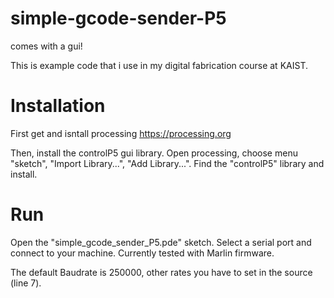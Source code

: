 # simple-gcode-sender-P5
comes with a gui!

This is example code that i use in my digital fabrication course at KAIST.

# Installation

First get and isntall processing https://processing.org

Then, install the controlP5 gui library. Open processing, choose menu "sketch", "Import Library...", "Add Library...". Find the "controlP5" library and install.

# Run

Open the "simple_gcode_sender_P5.pde" sketch. Select a serial port and connect to your machine. Currently tested with Marlin firmware.

The default Baudrate is 250000, other rates you have to set in the source (line 7).


